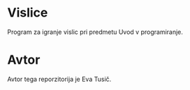 # Vislice
Program za igranje vislic pri predmetu Uvod v programiranje.

# Avtor
Avtor tega reporzitorija je Eva Tusič.
